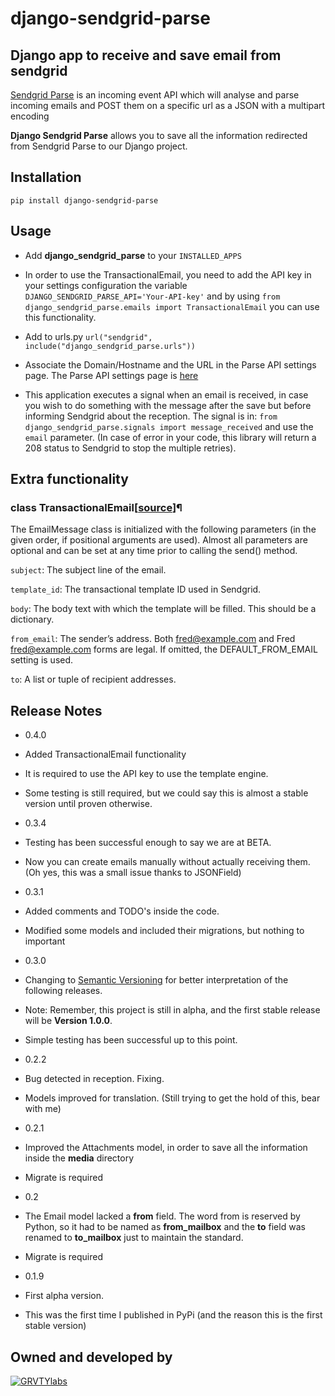 django-sendgrid-parse
=====================

Django app to receive and save email from sendgrid
--------------------------------------------------

[Sendgrid Parse](https://sendgrid.com/docs/API_Reference/Webhooks/parse.html)
is an incoming event API which will analyse and parse incoming emails and POST
them on a specific url as a JSON with a multipart encoding

**Django Sendgrid Parse** allows you to save all the information redirected
from Sendgrid Parse to our Django project.

Installation
------------

    pip install django-sendgrid-parse

Usage
-----

*   Add **django_sendgrid_parse** to your `INSTALLED_APPS`

*   In order to use the TransactionalEmail, you need to add the API key in
your settings configuration the variable
`DJANGO_SENDGRID_PARSE_API='Your-API-key'` and by using
`from django_sendgrid_parse.emails import TransactionalEmail` you can use this
functionality.

*   Add to urls.py `url("sendgrid", include("django_sendgrid_parse.urls"))`

*   Associate the Domain/Hostname and the URL in the Parse API settings page.
      The Parse API settings page is [here](https://sendgrid.com/developer/reply)

*   This application executes a signal when an email is received, in case you
      wish to do something with the message after the save but before informing
      Sendgrid about the reception. The signal is in:
      `from django_sendgrid_parse.signals import message_received` and use the
      `email` parameter. (In case of error in your code, this library will
      return a 208 status to Sendgrid to stop the multiple retries).

Extra functionality
-------------------

### class TransactionalEmail[[source][trans_email]]¶

The EmailMessage class is initialized with the following parameters
(in the given order, if positional arguments are used). Almost all parameters
are optional and can be set at any time prior to calling the send() method.

`subject`: The subject line of the email.

`template_id`: The transactional template ID used in Sendgrid.

`body`: The body text with which the template will be filled. This should be a
dictionary.

`from_email`: The sender’s address. Both fred@example.com and Fred
<fred@example.com> forms are legal. If omitted, the DEFAULT_FROM_EMAIL
setting is used.

`to`: A list or tuple of recipient addresses.

Release Notes
-------------


*   0.4.0


  * Added TransactionalEmail functionality


  * It is required to use the API key to use the template engine.


  * Some testing is still required, but we could say this is almost a stable
  version until proven otherwise.


*   0.3.4


  *  Testing has been successful enough to say we are at BETA.


  * Now you can create emails manually without actually receiving them.
  (Oh yes, this was a small issue thanks to JSONField)


*   0.3.1


  *  Added comments and TODO's inside the code.


  *  Modified some models and included their migrations, but nothing to
  important


*   0.3.0


  * Changing to [Semantic Versioning](http://semver.org/) for better
  interpretation of the following releases.


  * Note: Remember, this project is still in alpha, and the first stable
  release will be **Version 1.0.0**.


  * Simple testing has been successful up to this point.


*   0.2.2


  * Bug detected in reception. Fixing.


  * Models improved for translation. (Still trying to get the hold of this,
    bear with me)


*   0.2.1


  * Improved the Attachments model, in order to save all the information
  inside the **media** directory


  * Migrate is required


*   0.2


  * The Email model lacked a **from** field. The word from is reserved by
  Python, so it had to be named as **from_mailbox** and the **to** field
  was renamed to **to_mailbox** just to maintain the standard.


  * Migrate is required


*   0.1.9


  * First alpha version.


  * This was the first time I published in PyPi (and the reason this is the
    first stable version)

Owned and developed by
--------

[![GRVTYlabs][logo]](www.grvtylabs.com)

[logo]: https://github.com/letops/django-sendgrid-parse/blob/master/logo.png?raw=true "GRVTYlabs"

[trans_email]: https://github.com/letops/django-sendgrid-parse/blob/master/django_sendgrid_parse/emails.py
